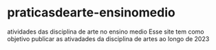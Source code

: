 # praticasdearte-ensinomedio
atividades das disciplina de arte no ensino medio 
Esse site tem como objetivo publicar as ativadades da disciplina de artes ao longo de 2023 
